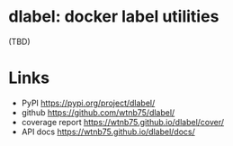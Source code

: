 # dlabel: docker label utilities

(TBD)

# Links

- PyPI <https://pypi.org/project/dlabel/>
- github <https://github.com/wtnb75/dlabel/>
- coverage report <https://wtnb75.github.io/dlabel/cover/>
- API docs <https://wtnb75.github.io/dlabel/docs/>
